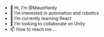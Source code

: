 - 👋 Hi, I’m @MauoHardy
- 👀 I’m interested in automation and robotics
- 🌱 I’m currently learning React
- 💞️ I’m looking to collaborate on Unity
- 📫 How to reach me ...

<!---
MauoHardy/MauoHardy is a ✨ special ✨ repository because its `README.md` (this file) appears on your GitHub profile.
You can click the Preview link to take a look at your changes.
--->
